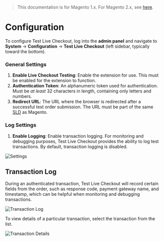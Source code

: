 <blockquote class="important">This documentation is for Magento 1.x. For Magento 2.x, see <a href="https://docs.nickolasburr.com/magento/extensions/2.x/testlivecheckout/latest/">here</a>.</blockquote>

# Configuration

To configure Test Live Checkout, log into the **admin panel** and navigate to **System** &#8594; **Configuration** &#8594; **Test Live Checkout** (left sidebar, typically toward the bottom).

### General Settings

1. **Enable Live Checkout Testing**: Enable the extension for use. This must be enabled for the extension to function.
2. **Authentication Token**: An alphanumeric token used for authentication. Must be _at least_ 32 characters in length, containing only letters and numbers.
3. **Redirect URL**: The URL where the browser is redirected after a successful test order submission. The URL must be part of the same [SLD](https://en.wikipedia.org/wiki/Second-level_domain) as Magento.

### Log Settings

1. **Enable Logging**: Enable transaction logging. For monitoring and debugging purposes, Test Live Checkout provides the ability to log test transactions. By default, transaction logging is disabled.

![Settings](https://docs.nickolasburr.com/magento/extensions/1.x/testlivecheckout/latest/images/settings.png)

## Transaction Log

During an authenticated transaction, Test Live Checkout will record certain fields from the order, such as response code, payment gateway name,
and timestamp, which can be helpful when monitoring and debugging transactions.

![Transaction Log](https://docs.nickolasburr.com/magento/extensions/1.x/testlivecheckout/latest/images/log.png)

To view details of a particular transaction, select the transaction from the list.

![Transaction Details](https://docs.nickolasburr.com/magento/extensions/1.x/testlivecheckout/latest/images/details.png)
